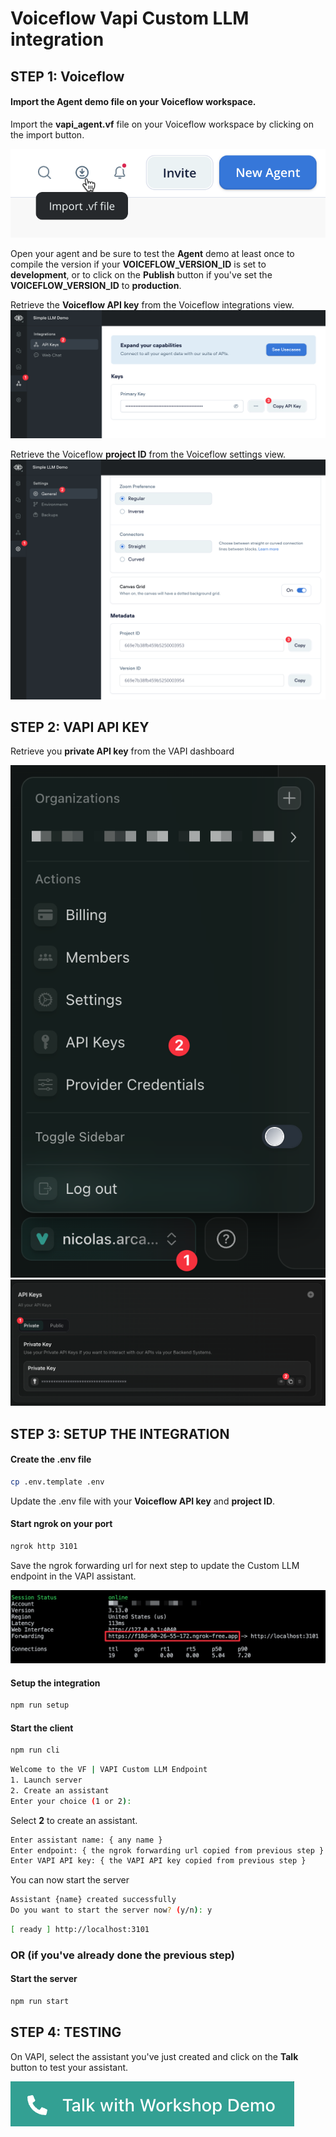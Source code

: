 # Voiceflow Vapi Custom LLM integration

## STEP 1: Voiceflow
#### Import the Agent demo file on your Voiceflow workspace.
Import the **vapi_agent.vf** file on your Voiceflow workspace by clicking on the import button.

![Import](./doc/vf_import.png)

Open your agent and be sure to test the **Agent** demo at least once to compile the version if your **VOICEFLOW_VERSION_ID** is set to **development**, or to click on the **Publish** button if you've set the **VOICEFLOW_VERSION_ID** to **production**.

Retrieve the **Voiceflow API key** from the Voiceflow integrations view.
![Get Voiceflow API key](./doc/vf_api_key.png)

Retrieve the Voiceflow **project ID** from the Voiceflow settings view.
![Get Voiceflow project ID](./doc/vf_project_id.png)


## STEP 2: VAPI API KEY

Retrieve you **private API key** from the VAPI dashboard

![Get API key](./doc/get_vapi_key_1.png)
![Get API key](./doc/get_vapi_key_2.png)



## STEP 3: SETUP THE INTEGRATION
#### Create the .env file

``` bash
cp .env.template .env
```

Update the .env file with your **Voiceflow API key** and **project ID**.

#### Start ngrok on your port

``` bash
ngrok http 3101
```

Save the ngrok forwarding url for next step to update the Custom LLM endpoint in the VAPI assistant.

![Ngrok](./doc/ngrok.png)

#### Setup the integration

``` bash
npm run setup
```

#### Start the client

``` bash
npm run cli
```

``` bash
Welcome to the VF | VAPI Custom LLM Endpoint
1. Launch server
2. Create an assistant
Enter your choice (1 or 2):
```

Select **2** to create an assistant.

``` bash
Enter assistant name: { any name }
Enter endpoint: { the ngrok forwarding url copied from previous step }
Enter VAPI API key: { the VAPI API key copied from previous step }
```

You can now start the server
``` bash
Assistant {name} created successfully
Do you want to start the server now? (y/n): y
```

``` bash
[ ready ] http://localhost:3101
```

### OR (if you've already done the previous step)

#### Start the server

``` bash
npm run start
```

## STEP 4: TESTING
On VAPI, select the assistant you've just created and click on the **Talk** button to test your assistant.

![Test](./doc/talk_button.png)


